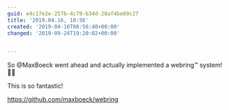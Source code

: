 ```yaml
---
guid: e4c17e2e-257b-4c79-b34d-28af4be69c27
title: '2019.04.16, 10:56'
created: '2019-04-16T08:56:40+00:00'
changed: '2019-09-24T19:20:02+00:00'


---
```


So @MaxBoeck went ahead and actually implemented a webring™️ system! 🎉💜 

This is so fantastic!

https://github.com/maxboeck/webring
